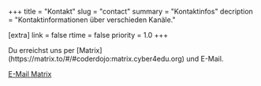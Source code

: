 +++
title = "Kontakt"
slug = "contact"
summary = "Kontaktinfos"
decription = "Kontaktinformationen über verschieden Kanäle."

[extra]
link = false
rtime = false
priority = 1.0
+++

<p class="mb-3 text-center">
    Du erreichst uns per [Matrix](https://matrix.to/#/#coderdojo:matrix.cyber4edu.org) und E-Mail.
</p>

<div class="w-100 text-center">
    <div class="text-center btn-group mx-2 my-1 p-0" aria-label="Contact Links">
        <a class="btn btn-lg btn-outline-primary btn-email" href="mailto:bengoshi-ät-cyber4edu-pünktchen-org" itemtype="relatedLink">
            <i class="bi bi-envelope"></i> E-Mail
        </a>
        <a class="btn btn-lg btn-outline-primary btn-email" href="https://matrix.to/#/@coderdojo:matrix.cyber4edu.org" itemtype="relatedLink">
            <i class="bi bi-chat-left-text-fill"></i> Matrix
        </a>
    </div>
</div>
